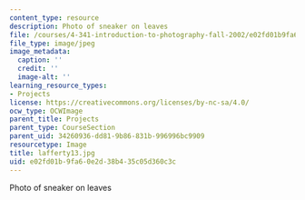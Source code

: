 ```yaml
---
content_type: resource
description: Photo of sneaker on leaves
file: /courses/4-341-introduction-to-photography-fall-2002/e02fd01b9fa60e2d38b435c05d360c3c_lafferty13.jpg
file_type: image/jpeg
image_metadata:
  caption: ''
  credit: ''
  image-alt: ''
learning_resource_types:
- Projects
license: https://creativecommons.org/licenses/by-nc-sa/4.0/
ocw_type: OCWImage
parent_title: Projects
parent_type: CourseSection
parent_uid: 34260936-dd81-9b86-831b-996996bc9909
resourcetype: Image
title: lafferty13.jpg
uid: e02fd01b-9fa6-0e2d-38b4-35c05d360c3c
---
```

Photo of sneaker on leaves